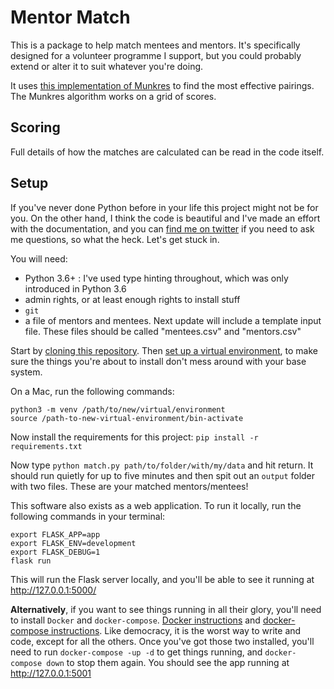 # Mentor Match

This is a package to help match mentees and mentors. It's specifically designed for a volunteer programme I support, but you could probably extend or alter it to suit whatever you're doing.

It uses [this implementation of Munkres](https://github.com/bmc/munkres) to find the most effective pairings. The Munkres algorithm works on a grid of scores.

## Scoring

Full details of how the matches are calculated can be read in the code itself.

## Setup

If you've never done Python before in your life this project might not be for you. On the other hand, I think the code is
beautiful and I've made an effort with the documentation, and you can [find me on twitter](https://www.twitter.com/jonodrew)
if you need to ask me questions, so what the heck. Let's get stuck in.

You will need:

- Python 3.6+ : I've used type hinting throughout, which was only introduced in Python 3.6
- admin rights, or at least enough rights to install stuff
- `git`
- a file of mentors and mentees. Next update will include a template input file. These files should be called "mentees.csv"
and "mentors.csv"

Start by [cloning this repository](https://docs.github.com/en/github/creating-cloning-and-archiving-repositories/cloning-a-repository-from-github/cloning-a-repository).
Then [set up a virtual environment](https://docs.python.org/3/library/venv.html), to make sure the things you're about to
install don't mess around with your base system.

On a Mac, run the following commands:

```
python3 -m venv /path/to/new/virtual/environment
source /path-to-new-virtual-environment/bin-activate
```

Now install the requirements for this project: `pip install -r requirements.txt`

Now type `python match.py path/to/folder/with/my/data` and hit return. It should run quietly for up to five minutes and then
spit out an `output` folder with two files. These are your matched mentors/mentees!

This software also exists as a web application. To run it locally, run the following commands in your terminal:
```
export FLASK_APP=app
export FLASK_ENV=development
export FLASK_DEBUG=1
flask run
```
This will run the Flask server locally, and you'll be able to see it running at http://127.0.0.1:5000/

**Alternatively**, if you want to see things running in all their glory, you'll need to install `Docker` and
`docker-compose`. [Docker instructions](https://docs.docker.com/engine/install/) and
[docker-compose instructions](https://docs.docker.com/compose/install/). Like democracy, it is the worst way to write and
code, except for all the others. Once you've got those two installed, you'll need to run `docker-compose -up -d` to get
things running, and `docker-compose down` to stop them again. You should see the app running at http://127.0.0.1:5001
